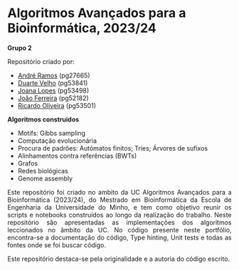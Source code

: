 # Algoritmos Avançados para a Bioinformática, 2023/24

**Grupo 2**

Repositório criado por:
- [André Ramos](https://github.com/andrefiliperamos) (pg27665)
- [Duarte Velho](https://github.com/duartebred) (pg53841)
- [Joana Lopes](https://github.com/joanalopes0711) (pg53498)
- [João Ferreira](https://github.com/B-Neil) (pg52182)
- [Ricardo Oliveira](https://github.com/ricardofoliveira61) (pg53501)

**Algoritmos construidos**
- Motifs: Gibbs sampling
- Computação evolucionária
- Procura de padrões: Autómatos finitos; Tries; Árvores de sufixos
- Alinhamentos contra referências (BWTs)
- Grafos
- Redes biológicas
- Genome assembly

<div align="justify">
Este repositório foi criado no ambito da UC Algoritmos Avançados para a Bioinformática (2023/24), do Mestrado em Bioinformática da Escola de Engenharia da Universidade do Minho, e tem como objetivo reunir os scripts e notebooks construídos ao longo da realização do trabalho. 
Neste repositório são apresentadas as implementações dos algoritmos leccionados no âmbito da UC. No código presente neste portfólio, encontra-se a documentação do código, Type hinting, Unit tests e todas as fontes onde se foi buscar código.

Este repositório destaca-se pela originalidade e a autoria do código escrito.
</div>
